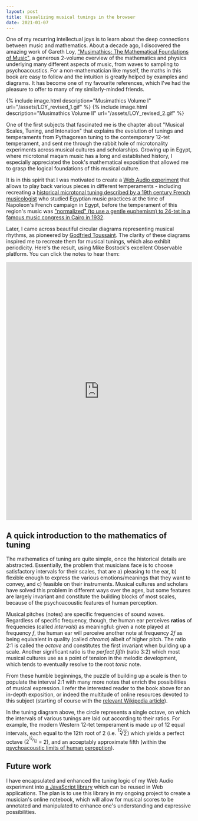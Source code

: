 ```yaml
---
layout: post
title: Visualizing musical tunings in the browser
date: 2021-01-07
---
```

One of my recurring intellectual joys is to learn about the deep connections between music and mathematics. About a decade ago, I discovered the amazing work of Gareth Loy, ["Musimathics: The Mathematical Foundations of Music"](http://www.musimathics.com/), a generous 2-volume overview of the mathematics and physics underlying many different aspects of music, from waves to sampling to psychoacoustics. For a non-mathematician like myself, the maths in this book are easy to follow and the intuition is greatly helped by examples and diagrams. It has become one of my favourite references, which I've had the pleasure to offer to many of my similarly-minded friends.

{% include image.html description="Musimathics Volume I" url="/assets/LOY_revised_1.gif" %}
{% include image.html description="Musimathics Volume II" url="/assets/LOY_revised_2.gif" %}

One of the first subjects that fascinated me is the chapter about "Musical Scales, Tuning, and Intonation" that explains the evolution of tunings and temperaments from Pythagorean tuning to the contemporary 12-tet temperament, and sent me through the rabbit hole of microtonality experiments across musical cultures and scholarships. Growing up in Egypt, where microtonal maqam music has a long and established history, I especially appreciated the book's mathematical exposition that allowed me to grasp the logical foundations of this musical culture.

It is in this spirit that I was motivated to create a [Web Audio experiment](https://blog.karimratib.me/demos/sheetplayer/) that allows to play back various pieces in different temperaments - including recreating a [historical microtonal tuning described by a 19th century French musicologist](https://play.google.com/store/books/details?id=JUv0AAAAMAAJ) who studied Egyptian music practices at the time of Napoleon's French campaign in Egypt, before the temperament of this region's music was ["normalized" (to use a gentle euphemism) to 24-tet in a famous music congress in Cairo in 1932](https://en.wikipedia.org/wiki/Cairo_Congress_of_Arab_Music).

Later, I came across beautiful circular diagrams representing musical rhythms, as pioneered by [Godfried Toussaint](http://cgm.cs.mcgill.ca/~godfried/rhythm-and-mathematics.html). The clarity of these diagrams inspired me to recreate them for musical tunings, which also exhibit periodicity. Here's the result, using Mike Bostock's excellent Observable platform. You can click the notes to hear them:

<iframe width="100%" height="700" frameborder="0" style="background:#bbb;"
  src="https://observablehq.com/embed/@infojunkie/tuning-diagram?cell=chart"></iframe>

## A quick introduction to the mathematics of tuning

The mathematics of tuning are quite simple, once the historical details are abstracted. Essentially, the problem that musicians face is to choose satisfactory intervals for their scales, that are a) pleasing to the ear, b) flexible enough to express the various emotions/meanings that they want to convey, and c) feasible on their instruments. Musical cultures and scholars have solved this problem in different ways over the ages, but some features are largely invariant and constitute the building blocks of most scales, because of the psychoacoustic features of human perception.

Musical pitches (notes) are specific frequencies of sound waves. Regardless of specific frequency, though, the human ear perceives **ratios** of frequencies (called _intervals_) as meaningful: given a note played at frequency _f_, the human ear will perceive another note at frequency _2f_ as being equivalent in quality (called _chroma_) albeit of higher pitch. The ratio 2:1 is called the _octave_ and constitutes the first invariant when building up a scale. Another significant ratio is the _perfect fifth_ (ratio 3:2) which most musical cultures use as a point of tension in the melodic development, which tends to eventually resolve to the root _tonic_ note.

From these humble beginnings, the puzzle of building up a scale is then to populate the interval 2:1 with many more notes that enrich the possibilities of musical expression. I refer the interested reader to the book above for an in-depth exposition, or indeed the multitude of online resources devoted to this subject (starting of course with the [relevant Wikipedia article](https://en.wikipedia.org/wiki/Music_and_mathematics)).

In the tuning diagram above, the circle represents a single octave, on which the intervals of various tunings are laid out according to their ratios. For example, the modern Western 12-tet temperament is made up of 12 equal intervals, each equal to the 12th root of 2 (i.e. <span class="nowrap"><sup style="margin-right: -0.5em; vertical-align: 0.8em;">12</sup>√<span style="border-top:1px solid; padding:0 0.1em;">2</span></span>) which yields a perfect octave (<span class="nowrap">2<sup>&#8203;<sup>12</sup>⁄<sub>12</sub></sup></span> = 2), and an acceptably approximate fifth (within the [psychoacoustic limits of human perception](https://en.wikipedia.org/wiki/Just-noticeable_difference#Music_production_applications)).

## Future work

I have encapsulated and enhanced the tuning logic of my Web Audio experiment into [a JavaScript library](https://github.com/infojunkie/scalextric) which can be reused in Web applications. The plan is to use this library in my ongoing project to create a musician's online notebook, which will allow for musical scores to be annotated and manipulated to enhance one's understanding and expressive possibilities.
